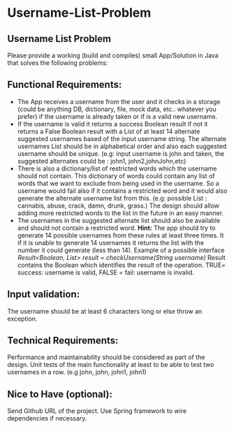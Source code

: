 # Username-List-Problem

## Username List Problem
Please provide a working (build and compiles) small App/Solution in Java that solves the following problems:

## Functional Requirements:
* The App receives a username from the user and it checks in a storage (could be anything DB, dictionary, file, mock data, etc.. whatever you prefer) if the username is already taken or if is a valid new username. 
* If the username is valid it returns a success Boolean result if not it returns a False Boolean result with a List of at least 14 alternate suggested usernames based of the input username string. The alternate usernames List should be in alphabetical order and also each suggested username should be unique. (e.g: input username is john and taken, the suggested alternates could be : john1, john2,johnJohn,etc)
* There is also a dictionary/list of restricted words which the username should not contain. This dictionary of words could contain any list of words that we want to exclude from being used in the username. So a username would fail also if it contains a restricted word and it would also generate the alternate username list from this. (e.g: possible List : cannabis, abuse, crack, damn, drunk, grass.) The design should allow adding more restricted words to the list in the future in an easy manner.
* The usernames in the suggested alternate list should also be available and should not contain a restricted word. **Hint:** The app should try to generate 14 possible usernames from these rules at least three times. It if it is unable to generate 14 usernames it returns the list with the number it could generate (less than 14).
Example of a possible interface
_Result<Boolean, List<String>> result = checkUsername(String username)_
Result contains the Boolean which identifies the result of the operation. TRUE= success: username is valid, FALSE = fail: username is invalid.

## Input validation:
The username should be at least 6 characters long or else throw an exception.

## Technical Requirements:
Performance and maintainability should be considered as part of the design.
Unit tests of the main functionality at least to be able to test two usernames in a row. (e.g john, john, john1, john1)

## Nice to Have (optional):
Send Github URL of the project.
Use Spring framework to wire dependencies if necessary.



